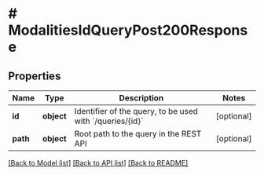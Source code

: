 # # ModalitiesIdQueryPost200Response

## Properties

Name | Type | Description | Notes
------------ | ------------- | ------------- | -------------
**id** | **object** | Identifier of the query, to be used with &#x60;/queries/{id}&#x60; | [optional]
**path** | **object** | Root path to the query in the REST API | [optional]

[[Back to Model list]](../../README.md#models) [[Back to API list]](../../README.md#endpoints) [[Back to README]](../../README.md)
